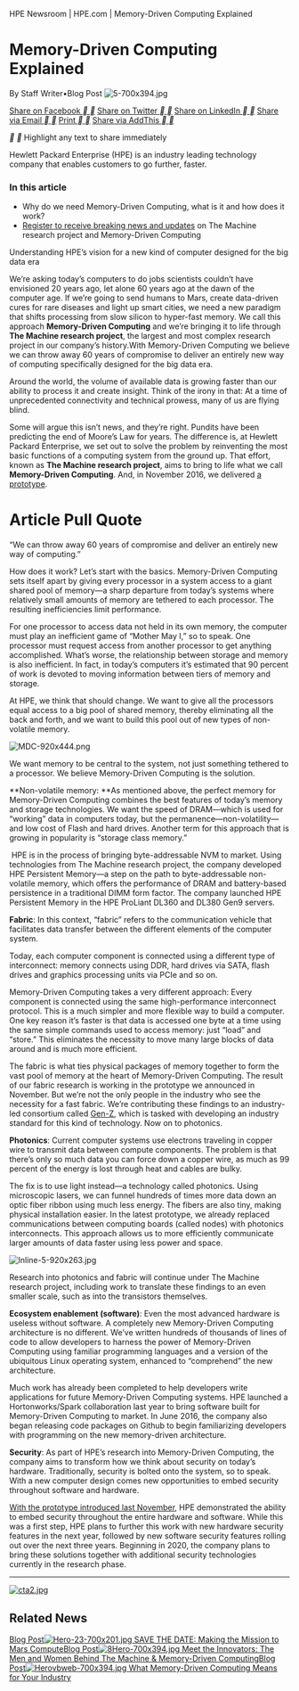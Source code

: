 HPE Newsroom | HPE.com | Memory-Driven Computing Explained

# Memory-Driven Computing Explained

By Staff Writer•Blog Post
 ![5-700x394.jpg](../_resources/314d4a5994b8ea85ce9b5ea31d402450.jpg)

 [Share on Facebook  **  **](https://news.hpe.com/memory-driven-computing-explained/?jumpid=em_fmxp7ubt1k_aid-510285515#)  [Share on Twitter  **  **](https://news.hpe.com/memory-driven-computing-explained/?jumpid=em_fmxp7ubt1k_aid-510285515#)  [Share on LinkedIn  **  **](https://news.hpe.com/memory-driven-computing-explained/?jumpid=em_fmxp7ubt1k_aid-510285515#)  [Share via Email  **  **](https://news.hpe.com/memory-driven-computing-explained/?jumpid=em_fmxp7ubt1k_aid-510285515#)  [Print  **  **](#)  [Share via AddThis  **  **](https://news.hpe.com/memory-driven-computing-explained/?jumpid=em_fmxp7ubt1k_aid-510285515#)

 **  **
Highlight any text
to share immediately

 Hewlett Packard Enterprise (HPE) is an industry leading technology company that enables customers to go further, faster.

### In this article

- Why do we need Memory-Driven Computing, what is it and how does it work?
- [Register to receive breaking news and updates](https://news.hpe.com/register-to-stay-up-to-date-on-the-machine-research-project-and-memory-driven-computing/) on The Machine research project and Memory-Driven Computing

Understanding HPE’s vision for a new kind of computer designed for the big data era

We’re asking today’s computers to do jobs scientists couldn’t have envisioned 20 years ago, let alone 60 years ago at the dawn of the computer age. If we’re going to send humans to Mars, create data-driven cures for rare diseases and light up smart cities, we need a new paradigm that shifts processing from slow silicon to hyper-fast memory. We call this approach **Memory-Driven Computing** and we’re bringing it to life through **The Machine research project**, the largest and most complex research project in our company’s history.With Memory-Driven Computing we believe we can throw away 60 years of compromise to deliver an entirely new way of computing specifically designed for the big data era.

Around the world, the volume of available data is growing faster than our ability to process it and create insight. Think of the irony in that: At a time of unprecedented connectivity and technical prowess, many of us are flying blind.

Some will argue this isn’t news, and they’re right. Pundits have been predicting the end of Moore’s Law for years. The difference is, at Hewlett Packard Enterprise, we set out to solve the problem by reinventing the most basic functions of a computing system from the ground up. That effort, known as **The Machine research project**, aims to bring to life what we call **Memory-Driven Computing**. And, in November 2016, we delivered [a prototype](https://news.hpe.com/innovation-at-work-how-hpe-is-leading-the-future-of-memory-driven-computing/).

# Article Pull Quote

“We can throw away 60 years of compromise and deliver an entirely new way of computing.”

How does it work? Let’s start with the basics. Memory-Driven Computing sets itself apart by giving every processor in a system access to a giant shared pool of memory—a sharp departure from today’s systems where relatively small amounts of memory are tethered to each processor. The resulting inefficiencies limit performance.

For one processor to access data not held in its own memory, the computer must play an inefficient game of “Mother May I,” so to speak. One processor must request access from another processor to get anything accomplished. What’s worse, the relationship between storage and memory is also inefficient. In fact, in today’s computers it’s estimated that 90 percent of work is devoted to moving information between tiers of memory and storage.

At HPE, we think that should change. We want to give all the processors equal access to a big pool of shared memory, thereby eliminating all the back and forth, and we want to build this pool out of new types of non-volatile memory.

![MDC-920x444.png](../_resources/0869c6a82a8be800c4de55a419e7f3bb.png)

We want memory to be central to the system, not just something tethered to a processor. We believe Memory-Driven Computing is the solution.

**Non-volatile memory: **As mentioned above, the perfect memory for Memory-Driven Computing combines the best features of today’s memory and storage technologies. We want the speed of DRAM—which is used for “working” data in computers today, but the permanence—non-volatility—and low cost of Flash and hard drives. Another term for this approach that is growing in popularity is “storage class memory.”

 HPE is in the process of bringing byte-addressable NVM to market. Using technologies from The Machine research project, the company developed HPE Persistent Memory—a step on the path to byte-addressable non-volatile memory, which offers the performance of DRAM and battery-based persistence in a traditional DIMM form factor. The company launched HPE Persistent Memory in the HPE ProLiant DL360 and DL380 Gen9 servers.

**Fabric**: In this context, “fabric” refers to the communication vehicle that facilitates data transfer between the different elements of the computer system.

Today, each computer component is connected using a different type of interconnect: memory connects using DDR, hard drives via SATA, flash drives and graphics processing units via PCIe and so on.

Memory-Driven Computing takes a very different approach: Every component is connected using the same high-performance interconnect protocol. This is a much simpler and more flexible way to build a computer. One key reason it’s faster is that data is accessed one byte at a time using the same simple commands used to access memory: just “load” and “store.” This eliminates the necessity to move many large blocks of data around and is much more efficient.

The fabric is what ties physical packages of memory together to form the vast pool of memory at the heart of Memory-Driven Computing. The result of our fabric research is working in the prototype we announced in November. But we’re not the only people in the industry who see the necessity for a fast fabric. We’re contributing these findings to an industry-led consortium called [Gen-Z](https://news.hpe.com/gen-z-looks-to-ignite-it-innovation-with-open-high-performance-interconnect-technology/), which is tasked with developing an industry standard for this kind of technology. Now on to photonics.

**Photonics**: Current computer systems use electrons traveling in copper wire to transmit data between compute components. The problem is that there’s only so much data you can force down a copper wire, as much as 99 percent of the energy is lost through heat and cables are bulky.

The fix is to use light instead—a technology called photonics. Using microscopic lasers, we can funnel hundreds of times more data down an optic fiber ribbon using much less energy. The fibers are also tiny, making physical installation easier. In the latest prototype, we already replaced communications between computing boards (called nodes) with photonics interconnects. This approach allows us to more efficiently communicate larger amounts of data faster using less power and space.

![Inline-5-920x263.jpg](../_resources/ec0f7b768ec1ba167cacf745d4121492.jpg)

Research into photonics and fabric will continue under The Machine research project, including work to translate these findings to an even smaller scale, such as into the transistors themselves.

**Ecosystem enablement (software)**: Even the most advanced hardware is useless without software. A completely new Memory-Driven Computing architecture is no different. We’ve written hundreds of thousands of lines of code to allow developers to harness the power of Memory-Driven Computing using familiar programming languages and a version of the ubiquitous Linux operating system, enhanced to “comprehend” the new architecture.

Much work has already been completed to help developers write applications for future Memory-Driven Computing systems. HPE launched a Hortonworks/Spark collaboration last year to bring software built for Memory-Driven Computing to market. In June 2016, the company also began releasing code packages on Github to begin familiarizing developers with programming on the new memory-driven architecture.

**Security**: As part of HPE’s research into Memory-Driven Computing, the company aims to transform how we think about security on today’s hardware. Traditionally, security is bolted onto the system, so to speak. With a new computer design comes new opportunities to embed security throughout software and hardware.

[With the prototype introduced last November](https://news.hpe.com/behind-the-scenes-of-the-machine-research-project/), HPE demonstrated the ability to embed security throughout the entire hardware and software. While this was a first step, HPE plans to further this work with new hardware security features in the next year, followed by new software security features rolling out over the next three years. Beginning in 2020, the company plans to bring these solutions together with additional security technologies currently in the research phase.

* * *

[![cta2.jpg](../_resources/445f2a599896298940333b01f13ed1ae.jpg)](https://news.hpe.com/register-to-stay-up-to-date-on-the-machine-research-project-and-memory-driven-computing/)

## Related News

 [Blog Post![Hero-23-700x201.jpg](../_resources/39419e56039b2fdf15222c4b2e560da6.jpg) SAVE THE DATE: Making the Mission to Mars Compute](https://news.hpe.com/save-the-date-mission-to-mars-memory-driven-computing/)[Blog Post![8Hero-700x394.jpg](../_resources/046062d61f5a7d844a047bfd4f17859b.jpg) Meet the Innovators: The Men and Women Behind The Machine & Memory-Driven Computing](https://news.hpe.com/the-men-and-women-behind-the-innovation/)[Blog Post![Herovbweb-700x394.jpg](../_resources/2354e6cf12e2c408bbe34b1928e82710.jpg) What Memory-Driven Computing Means for Your Industry](https://news.hpe.com/what-memory-driven-computing-means-for-your-industry/)